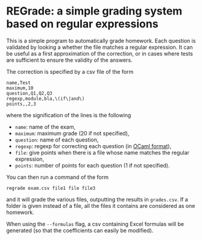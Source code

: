 # REGrade: a simple grading system based on regular expressions

This is a simple program to automatically grade homework. Each question is validated by looking a whether the file matches a regular expression. It can be useful as a first approximation of the correction, or in cases where tests are sufficient to ensure the validity of the answers.

The correction is specified by a csv file of the form

```csv
name,Test
maximum,10
question,Q1,Q2,Q3
regexp,module,bla,\(if\|and\)
points,,2,3
```

where the signification of the lines is the following

- `name`: name of the exam,
- `maximum`: maximum grade (20 if not specified),
- `question`: name of each question,
- `regexp`: regexp for correcting each question (in [OCaml format](https://ocaml.org/manual/5.2/api/Str.html)),
- `file`: give points when there is a file whose name matches the regular expression,
- `points`: number of points for each question (1 if not specified).

You can then run a command of the form

```shell
regrade exam.csv file1 file file3
```

and it will grade the various files, outputting the results in `grades.csv`. If a folder is given instead of a file, all the files it contains are considered as one homework.

When using the `--formulas` flag, a csv containing Excel formulas will be generated (so that the coefficients can easily be modified).
